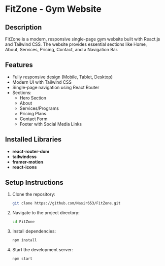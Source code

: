 # FitZone - Gym Website

## Description
FitZone is a modern, responsive single-page gym website built with React.js and Tailwind CSS. The website provides essential sections like Home, About, Services, Pricing, Contact, and a Navigation Bar.

## Features
- Fully responsive design (Mobile, Tablet, Desktop)
- Modern UI with Tailwind CSS
- Single-page navigation using React Router
- Sections:
  - Hero Section
  - About
  - Services/Programs
  - Pricing Plans
  - Contact Form
  - Footer with Social Media Links

## Installed Libraries
- **react-router-dom**
- **tailwindcss**
- **framer-motion**
- **react-icons**

## Setup Instructions
1. Clone the repository:
   ```sh
   git clone https://github.com/Nasir653/FitZone.git
   ```
2. Navigate to the project directory:
   ```sh
   cd FitZone
   ```
3. Install dependencies:
   ```sh
   npm install
   ```
4. Start the development server:
   ```sh
   npm start
   ```

